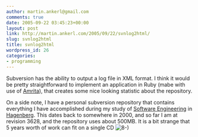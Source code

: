 ```yaml
---
author: martin.ankerl@gmail.com
comments: true
date: 2005-09-22 03:45:23+00:00
layout: post
link: http://martin.ankerl.com/2005/09/22/svnlog2html/
slug: svnlog2html
title: svnlog2html
wordpress_id: 26
categories:
- programming
---
```



	

Subversion has the ability to output a log file in XML format. I think it would be pretty straightforward to implement an application in Ruby (mabe with use of [Amrita](http://amrita.sourceforge.jp/)), that creates some nice looking statistic about the repository. 


	

On a side note, I have a personal subversion repository that contains everything I have accomplished during my study of [Software Engineering](http://se.fh-hagenberg.at/webbler.exe?database=SE.MDB&getpagename=WasIst) in [Hagenberg](http://www.fh-hagenberg.at/). This dates back to somewhere in 2000, and so far I am at revision 3628, and the repository uses about 500MB. It is a bit strange that 5 years worth of work can fit on a single CD ![8-)](http://martinus.geekisp.com/wp-images/smilies/icon_cool.gif)


